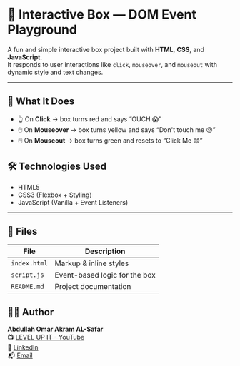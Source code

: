 # 🧊 Interactive Box — DOM Event Playground

A fun and simple interactive box project built with **HTML**, **CSS**, and **JavaScript**.  
It responds to user interactions like `click`, `mouseover`, and `mouseout` with dynamic style and text changes.

---

## 🧠 What It Does

- 👆 On **Click** → box turns red and says “OUCH 😱”
- 🖱️ On **Mouseover** → box turns yellow and says “Don't touch me 😡”
- 🖱️ On **Mouseout** → box turns green and resets to “Click Me 😊”

## 🛠️ Technologies Used

- HTML5
- CSS3 (Flexbox + Styling)
- JavaScript (Vanilla + Event Listeners)

---

## 📂 Files

| File         | Description                      |
|--------------|----------------------------------|
| `index.html` | Markup & inline styles           |
| `script.js`  | Event-based logic for the box    |
| `README.md`  | Project documentation            |


## 👨‍💻 Author

**Abdullah Omar Akram AL-Safar**  
📺 [LEVEL UP IT - YouTube](https://www.youtube.com/@LEVEL_UP_IT)  
🔗 [LinkedIn](https://www.linkedin.com/in/abdullah-omar-2a552834b)  
📬 [Email](mailto:abodyalsafar2009@gmail.com)
